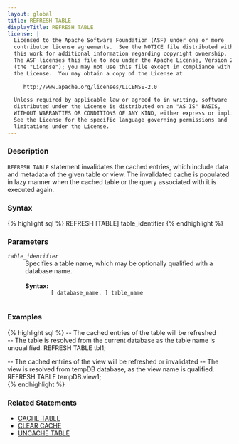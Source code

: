 ```yaml
---
layout: global
title: REFRESH TABLE
displayTitle: REFRESH TABLE
license: |
  Licensed to the Apache Software Foundation (ASF) under one or more
  contributor license agreements.  See the NOTICE file distributed with
  this work for additional information regarding copyright ownership.
  The ASF licenses this file to You under the Apache License, Version 2.0
  (the "License"); you may not use this file except in compliance with
  the License.  You may obtain a copy of the License at
 
     http://www.apache.org/licenses/LICENSE-2.0
 
  Unless required by applicable law or agreed to in writing, software
  distributed under the License is distributed on an "AS IS" BASIS,
  WITHOUT WARRANTIES OR CONDITIONS OF ANY KIND, either express or implied.
  See the License for the specific language governing permissions and
  limitations under the License.
---
```


### Description
`REFRESH TABLE` statement invalidates the cached entries, which include data
and metadata of the given table or view. The invalidated cache is populated in
lazy manner when the cached table or the query associated with it is executed again.

### Syntax
{% highlight sql %}
REFRESH [TABLE] table_identifier
{% endhighlight %}

### Parameters
<dl>
  <dt><code><em>table_identifier</em></code></dt>
  <dd>
    Specifies a table name, which may be optionally qualified with a database name.<br><br>
    <b>Syntax:</b>
      <code>
        [ database_name. ] table_name
      </code>
  </dd>
</dl>

### Examples
{% highlight sql %}
-- The cached entries of the table will be refreshed  
-- The table is resolved from the current database as the table name is unqualified.
REFRESH TABLE tbl1;

-- The cached entries of the view will be refreshed or invalidated
-- The view is resolved from tempDB database, as the view name is qualified.
REFRESH TABLE tempDB.view1;   
{% endhighlight %}

### Related Statements
- [CACHE TABLE](sql-ref-syntax-aux-cache-cache-table.html)
- [CLEAR CACHE](sql-ref-syntax-aux-cache-clear-cache.html)
- [UNCACHE TABLE](sql-ref-syntax-aux-cache-uncache-table.html)